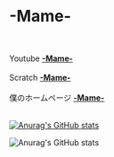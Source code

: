 <br>
<h1>-Mame-</h1>
<br>

Youtube
<strong><a href="https://www.youtube.com/channel/UCMavyFcgUqIbaXa59P1BrdA">-Mame-</a></strong><br></br>
Scratch
<strong><a href="https://scratch.mit.edu/users/xX-_-Mame-_-Xx/">-Mame-</a></strong><br></br>
僕のホームページ
<strong><a href="https://xx-mame-xx.github.io/">-Mame-</a></strong>
<br><br>

[![Anurag's GitHub stats](https://github-readme-stats.vercel.app/api?username=xX-Mame-Xx)](https://github.com/anuraghazra/github-readme-stats)

![Anurag's GitHub stats](https://github-readme-stats.vercel.app/api?username=xX-Mame-Xx&show_icons=true&theme=cobalt)

